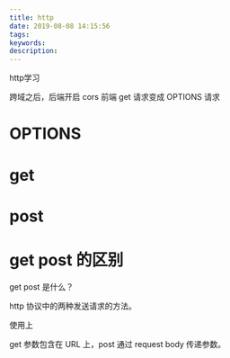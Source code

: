 ```yaml
---
title: http
date: 2019-08-08 14:15:56
tags:
keywords:
description:
---
```

http学习

<!-- more -->

跨域之后，后端开启 cors 前端 get 请求变成 OPTIONS 请求

# OPTIONS

# get

# post

# get post 的区别

get post 是什么？

http 协议中的两种发送请求的方法。

使用上

get 参数包含在 URL 上，post 通过 request body 传递参数。